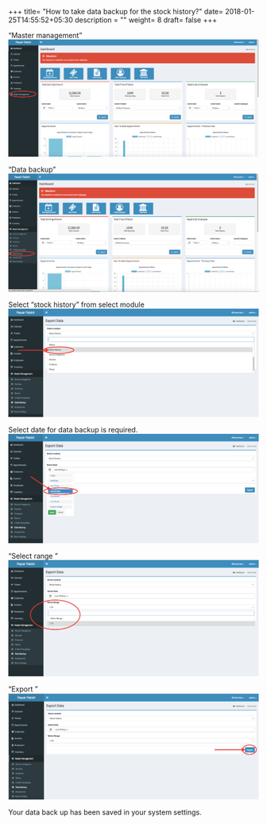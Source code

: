 +++
title= "How to take data backup for the stock history?"
date= 2018-01-25T14:55:52+05:30
description = ""
weight= 8
draft= false
+++



“Master management”
![How to take data backup for the stock history?](/images/data_backup_stock_history/go_to_master_management.png)

“Data backup”
![How to take data backup for the stock history?](/images/data_backup_stock_history/select_data_backup.png)

Select “stock history” from select module
![How to take data backup for the stock history?](/images/data_backup_stock_history/select_stock_history.png)

Select date for data backup  is required. 
![How to take data backup for the stock history?](/images/data_backup_stock_history/select_date.png)

“Select range ”
![How to take data backup for the stock history?](/images/data_backup_stock_history/select_range.png)

“Export ” 
![How to take data backup for the stock history?](/images/data_backup_stock_history/click_export.png)

Your data back up has been saved in your system settings.

